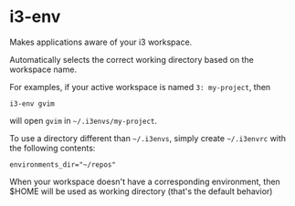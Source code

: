 # i3-env
Makes applications aware of your i3 workspace.

Automatically selects the correct working directory based on the workspace name.

For examples, if your active workspace is named `3: my-project`, then

```
i3-env gvim
```

will open `gvim` in `~/.i3envs/my-project`.

To use a directory different than `~/.i3envs`, simply create `~/.i3envrc` with the following contents:

```
environments_dir="~/repos"
```

When your workspace doesn't have a corresponding environment, then $HOME will be used as working directory (that's the default behavior)
